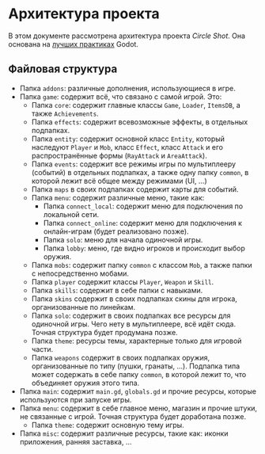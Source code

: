 # Архитектура проекта

В этом документе рассмотрена архитектура проекта *Circle Shot*. Она основана на [лучших практиках](https://docs.godotengine.org/ru/4.x/tutorials/best_practices/index.html) Godot.

## Файловая структура

 - Папка `addons`: различные дополнения, использующиеся в игре.
 - Папка `game`: содержит всё, что связано с самой игрой. Это:
    - Папка `core`: содержит главные классы `Game`, `Loader`, `ItemsDB`, а также `Achievements`.
    - Папка `effects`: содержит всевозможные эффекты, в отдельных подпапках.
    - Папка `entity`: содержит основной класс `Entity`, который наследуют `Player` и `Mob`, класс `Effect`, класс `Attack` и его распространённые формы (`RayAttack` и `AreaAttack`).
    - Папка `events`: содержит все режимы игры по мультиплееру (событий) в отдельных подпапках, а также одну папку `common`, в которой лежит всё общее между режимами (UI, ...)
    - Папка `maps` в своих подпапках содержит карты для событий.
    - Папка `menu`: содержит различные меню, такие как:
        - Папка `connect_local`: содержит меню для подключения по локальной сети.
        - Папка `connect_online`: содержит меню для подключения к онлайн-играм (будет реализовано позже).
        - Папка `solo`: меню для начала одиночной игры.
        - Папка `lobby`: меню, где видно игроков и происходит выбор оружия.
    - Папка `mobs`: содержит папку `common` с классом `Mob`, а также папки с непосредственно мобами.
    - Папка `player` содержит классы `Player`, `Weapon` и `Skill`.
    - Папка `skills`: содержит в себе папки с навыками.
    - Папка `skins` содержит в своих подпапках скины для игрока, организованные по линейкам.
    - Папка `solo`: содержит в своих подпапках все ресурсы для одиночной игры. Чего нету в мультиплеере, всё идёт сюда. Точная структура будет продумана позже.
    - Папка `theme`: ресурсы темы, характерные только для игровой части.
    - Папка `weapons` содержит в своих подпапках оружия, организованные по типу (пушки, гранаты, ...). Подпапка типа может содержать в себе папку `common`, в которой лежит то, что объединяет оружия этого типа.
 - Папка `main`: содержит `main.gd`, `globals.gd` и прочие ресурсы, которые используются при запуске игры.
 - Папка `menu`: содержит в себе главное меню, магазин и прочие штуки, не связанные с игрой. Точная структура будет доработана позже.
    - Папка `theme`: содержит основную тему игры.
 - Папка `misc`: содержит различные ресурсы, такие как: иконки приложения, ранняя заставка, ...